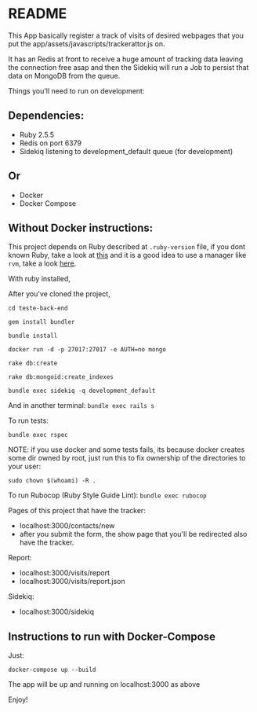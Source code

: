 # README

This App basically register a track of visits of desired webpages that you put the app/assets/javascripts/trackerattor.js on.

It has an Redis at front to receive a huge amount of tracking data leaving the connection free asap and then the Sidekiq will run a Job to persist that data on MongoDB from the queue.

Things you'll need to run on development:

## Dependencies:
 - Ruby 2.5.5
 - Redis on port 6379
 - Sidekiq listening to development_default queue (for development)

## Or
  - Docker
  - Docker Compose

## Without Docker instructions:

 This project depends on Ruby described at `.ruby-version` file, if you dont known Ruby, take a look
at [this](https://www.ruby-lang.org/en/documentation/installation/) and it is a good idea to use a manager like `rvm`, take a look [here](https://rvm.io/rvm/install).

With ruby installed,

After you've cloned the project,

`cd teste-back-end`

`gem install bundler`

`bundle install`

`docker run -d -p 27017:27017 -e AUTH=no mongo`

`rake db:create`

`rake db:mongoid:create_indexes`

`bundle exec sidekiq -q development_default`


And in another terminal:
`bundle exec rails s`

To run tests:

`bundle exec rspec`

NOTE: if you use docker and some tests fails, its because docker creates some dir owned by root, just run this to fix ownership of the directories to your user:

`sudo chown $(whoami) -R .`

To run Rubocop (Ruby Style Guide Lint):
`bundle exec rubocop`

Pages of this project that have the tracker:
  - localhost:3000/contacts/new
  - after you submit the form, the show page that you'll be redirected also have the tracker.

Report:
  - localhost:3000/visits/report
  - localhost:3000/visits/report.json

Sidekiq:
  - localhost:3000/sidekiq

## Instructions to run with Docker-Compose

Just:

`docker-compose up --build`

The app will be up and running on localhost:3000 as above

Enjoy!
